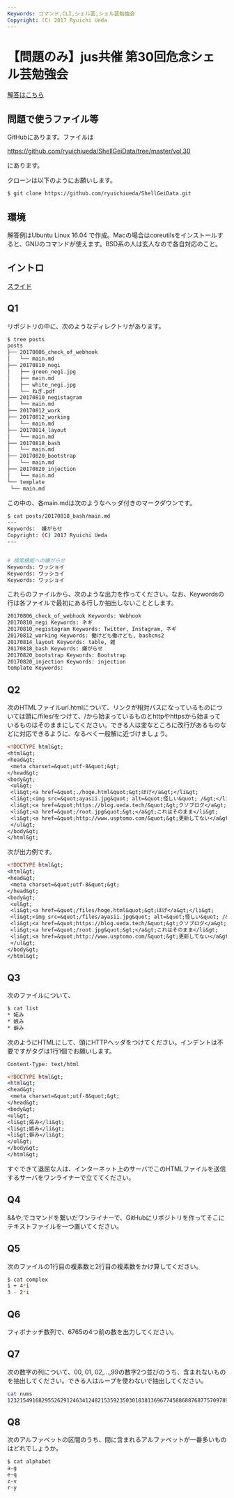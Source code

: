 ```yaml
---
Keywords: コマンド,CLI,シェル芸,シェル芸勉強会
Copyright: (C) 2017 Ryuichi Ueda
---
```


# 【問題のみ】jus共催 第30回危念シェル芸勉強会
<a href="https://blog.ueda.tech/?p=10134">解答はこちら</a>

<h2>問題で使うファイル等</h2>
GitHubにあります。ファイルは

<a href="https://github.com/ryuichiueda/ShellGeiData/tree/master/vol.30" target="_blank" rel="noopener">https://github.com/ryuichiueda/ShellGeiData/tree/master/vol.30</a>

にあります。

クローンは以下のようにお願いします。

```bash
$ git clone https://github.com/ryuichiueda/ShellGeiData.git
```

<h2>環境</h2>
解答例はUbuntu Linux 16.04 で作成。Macの場合はcoreutilsをインストールすると、GNUのコマンドが使えます。BSD系の人は玄人なので各自対応のこと。
<h2>イントロ</h2>

<a href="https://blog.ueda.tech/?presenpress=%E7%AC%AC30%E5%9B%9E%E5%8D%B1%E5%BF%B5%E3%82%B7%E3%82%A7%E3%83%AB%E8%8A%B8%E5%8B%89%E5%BC%B7%E4%BC%9A#/">スライド</a>

<h2>Q1</h2>
リポジトリの中に、次のようなディレクトリがあります。

```bash
$ tree posts
posts
├── 20170806_check_of_webhook
│   └── main.md
├── 20170810_negi
│   ├── green_negi.jpg
│   ├── main.md
│   ├── white_negi.jpg
│   └── ねぎ.pdf
├── 20170810_negistagram
│   └── main.md
├── 20170812_work
├── 20170812_working
│   └── main.md
├── 20170814_layout
│   └── main.md
├── 20170818_bash
│   └── main.md
├── 20170820_bootstrap
│   └── main.md
├── 20170820_injection
│   └── main.md
└── template
 └── main.md
```

この中の、各main.mdは次のようなヘッダ付きのマークダウンです。

```bash
$ cat posts/20170818_bash/main.md 
---
Keywords:  嫌がらせ
Copyright: (C) 2017 Ryuichi Ueda
---


# 検索機能への嫌がらせ
Keywords: ワッショイ
Keywords: ワッショイ
Keywords: ワッショイ
```

これらのファイルから、次のような出力を作ってください。なお、Keywordsの行は各ファイルで最初にある行しか抽出しないこととします。

```bash
20170806_check_of_webhook Keywords: Webhook
20170810_negi Keywords: ネギ
20170810_negistagram Keywords: Twitter, Instagram, ネギ
20170812_working Keywords: 働けども働けども, bashcms2
20170814_layout Keywords: table, 雑
20170818_bash Keywords: 嫌がらせ
20170820_bootstrap Keywords: Bootstrap
20170820_injection Keywords: injection
template Keywords: 
```



<h2>Q2</h2>
次のHTMLファイルurl.htmlについて、リンクが相対パスになっているものについては頭に/files/をつけて、/から始まっているものとhttpやhttpsから始まっているものはそのままにしてください。できる人は変なところに改行があるものなどに対応できるように、なるべく一般解に近づけましょう。

```html
<!DOCTYPE html&gt;
<html&gt;
<head&gt;
 <meta charset=&quot;utf-8&quot;&gt;
</head&gt;
<body&gt;
 <ul&gt;
 <li&gt;<a href=&quot;./hoge.html&quot;&gt;ほげ</a&gt;</li&gt;
 <li&gt;<img src=&quot;ayasii.jpg&quot; alt=&quot;怪しい&quot; /&gt;</li&gt;
 <li&gt;<a href=&quot;https://blog.ueda.tech/&quot;&gt;クソブログ</a&gt;<a href=&quot;huge.html&quot;&gt;ふげ</a&gt;</li&gt;
 <li&gt;<a href=&quot;/root.jpg&quot;&gt;</a&gt;これはそのまま</li&gt;
 <li&gt;<a href=&quot;http://www.usptomo.com/&quot;&gt;更新してない</a&gt;</li&gt;
 </ul&gt;
</body&gt;
</html&gt;
```

次が出力例です。

```html
<!DOCTYPE html&gt;
<html&gt;
<head&gt;
 <meta charset=&quot;utf-8&quot;&gt;
</head&gt;
<body&gt;
 <ul&gt;
 <li&gt;<a href=&quot;/files/hoge.html&quot;&gt;ほげ</a&gt;</li&gt;
 <li&gt;<img src=&quot;/files/ayasii.jpg&quot; alt=&quot;怪しい&quot; /&gt;</li&gt;
 <li&gt;<a href=&quot;https://blog.ueda.tech/&quot;&gt;クソブログ</a&gt;<a href=&quot;/files/huge.html&quot;&gt;ふげ</a&gt;</li&gt;
 <li&gt;<a href=&quot;/root.jpg&quot;&gt;</a&gt;これはそのまま</li&gt;
 <li&gt;<a href=&quot;http://www.usptomo.com/&quot;&gt;更新してない</a&gt;</li&gt;
 </ul&gt;
</body&gt;
</html&gt;
```

<h2>Q3</h2>
次のファイルについて、

```bash
$ cat list
* 妬み
* 嫉み
* 僻み
```

次のようにHTMLにして、頭にHTTPヘッダをつけてください。インデントは不要ですがタグは1行1個でお願いします。

```html
Content-Type: text/html

<!DOCTYPE html&gt;
<html&gt;
<head&gt;
 <meta charset=&quot;utf-8&quot;&gt;
</head&gt;
<body&gt;
<ul&gt;
<li&gt;妬み</li&gt;
<li&gt;嫉み</li&gt;
<li&gt;僻み</li&gt;
</ul&gt;
</body&gt;
</html&gt;
```

すぐできて退屈な人は、インターネット上のサーバでこのHTMLファイルを送信するサーバをワンライナーで立ててください。

<h2>Q4</h2>
&amp;&amp;や;でコマンドを繋いだワンライナーで、GitHubにリポジトリを作ってそこにテキストファイルを一つ置いてください。


<h2>Q5</h2>
次のファイルの1行目の複素数と2行目の複素数をかけ算してください。

```bash
$ cat complex 
1 + 4*i
3 - 2*i
```

<h2>Q6</h2>
フィボナッチ数列で、6765の4つ前の数を出力してください。

<h2>Q7</h2>
次の数字の列について、00, 01, 02,...,99の数字2つ並びのうち、含まれないものを抽出してください。できる人はループを使わないで抽出してください。

```bash
cat nums
1232154916829552629124634124821535923503018381369677458868876877570978993996890718096846698577281037379417474410221480004050608111920262721512985412925301
```


<h2>Q8</h2>
次のアルファベットの区間のうち、間に含まれるアルファベットが一番多いものはどれでしょうか。

```bash
$ cat alphabet 
a-g
e-q
z-v
r-y
```


